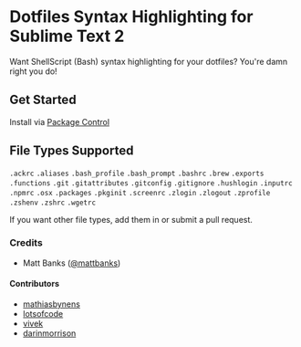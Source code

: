 # Dotfiles Syntax Highlighting for Sublime Text 2

Want ShellScript (Bash) syntax highlighting for your dotfiles? You're damn right you do!

## Get Started

Install via [Package Control](http://wbond.net/sublime_packages/package_control)

## File Types Supported

`.ackrc`
`.aliases`
`.bash_profile`
`.bash_prompt`
`.bashrc`
`.brew`
`.exports`
`.functions`
`.git`
`.gitattributes`
`.gitconfig`
`.gitignore`
`.hushlogin`
`.inputrc`
`.npmrc`
`.osx`
`.packages`
`.pkginit`
`.screenrc`
`.zlogin`
`.zlogout`
`.zprofile`
`.zshenv`
`.zshrc`
`.wgetrc`

If you want other file types, add them in or submit a pull request.

### Credits

- Matt Banks ([@mattbanks](http://twitter.com/mattbanks))

#### Contributors

- [mathiasbynens](https://github.com/mathiasbynens)
- [lotsofcode](https://github.com/lotsofcode)
- [vivek](https://github.com/vivek)
- [darinmorrison](https://github.com/darinmorrison)
